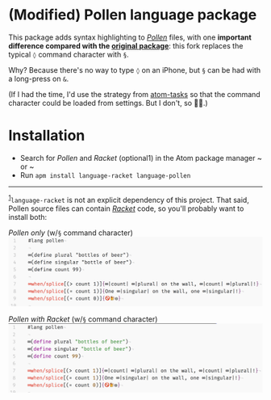 # (Modified) Pollen language package

This package adds syntax highlighting to [_Pollen_](https://docs.racket-lang.org/pollen/) files, with one **important difference compared with the [original package](https://github.com/clozach/language-pollen)**: this fork replaces the typical `◊` command character with `§`.

Why? Because there's no way to type `◊` on an iPhone, but `§` can be had with a long-press on `&`.

(If I had the time, I'd use the strategy from [atom-tasks](https://discuss.atom.io/t/automatically-update-to-dynamic-grammar/10181/4) so that the command character could be loaded from settings. But I don't, so 👅💦.)

# Installation

- Search for _Pollen_ and _Racket_ (optional<a name="footnote">1</a>) in the Atom package manager
\~ or ~
- Run `apm install language-racket language-pollen`

---

<sup>[1](#footnote)</sup>`language-racket` is not an explicit dependency of this project. That said, Pollen source files can contain [_Racket_](https://racket-lang.org/) code, so you'll probably want to install both:

_Pollen only_ (w/`§` command character)
![pollen-only-highlighting](images/2018/01/pollen-only-highlighting.png)

_Pollen with Racket_ (w/`§` command character)
![with-racket-highlighting](images/2018/01/with-racket-highlighting.png)
